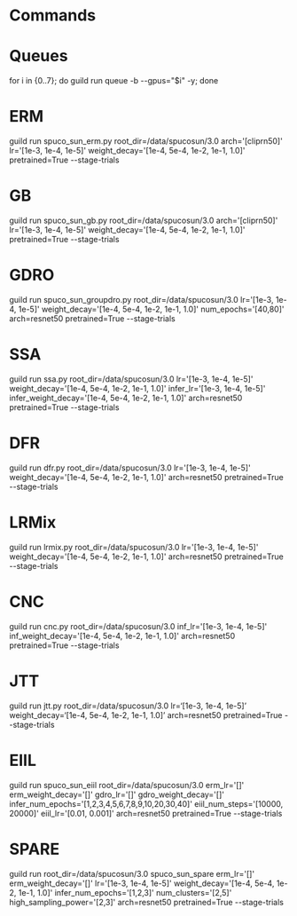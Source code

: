 # Commands 

# Queues 

for i in {0..7}; do guild run queue -b --gpus="$i" -y; done

# ERM 

guild run spuco_sun_erm.py root_dir=/data/spucosun/3.0 arch='[cliprn50]' lr='[1e-3, 1e-4, 1e-5]' weight_decay='[1e-4, 5e-4, 1e-2, 1e-1, 1.0]' pretrained=True --stage-trials

# GB 

guild run spuco_sun_gb.py root_dir=/data/spucosun/3.0 arch='[cliprn50]' lr='[1e-3, 1e-4, 1e-5]' weight_decay='[1e-4, 5e-4, 1e-2, 1e-1, 1.0]' pretrained=True --stage-trials

# GDRO

guild run spuco_sun_groupdro.py root_dir=/data/spucosun/3.0 lr='[1e-3, 1e-4, 1e-5]' weight_decay='[1e-4, 5e-4, 1e-2, 1e-1, 1.0]' num_epochs='[40,80]' arch=resnet50 pretrained=True --stage-trials

# SSA 

guild run ssa.py root_dir=/data/spucosun/3.0 lr='[1e-3, 1e-4, 1e-5]' weight_decay='[1e-4, 5e-4, 1e-2, 1e-1, 1.0]' infer_lr='[1e-3, 1e-4, 1e-5]' infer_weight_decay='[1e-4, 5e-4, 1e-2, 1e-1, 1.0]' arch=resnet50 pretrained=True --stage-trials

# DFR

guild run dfr.py root_dir=/data/spucosun/3.0 lr='[1e-3, 1e-4, 1e-5]' weight_decay='[1e-4, 5e-4, 1e-2, 1e-1, 1.0]' arch=resnet50 pretrained=True --stage-trials

# LRMix
guild run lrmix.py root_dir=/data/spucosun/3.0 lr='[1e-3, 1e-4, 1e-5]' weight_decay='[1e-4, 5e-4, 1e-2, 1e-1, 1.0]' arch=resnet50 pretrained=True --stage-trials

# CNC 

guild run cnc.py root_dir=/data/spucosun/3.0 inf_lr='[1e-3, 1e-4, 1e-5]' inf_weight_decay='[1e-4, 5e-4, 1e-2, 1e-1, 1.0]' arch=resnet50 pretrained=True --stage-trials

# JTT 

guild run jtt.py root_dir=/data/spucosun/3.0 lr=‘[1e-3, 1e-4, 1e-5]’ weight_decay=‘[1e-4, 5e-4, 1e-2, 1e-1, 1.0]’ arch=resnet50 pretrained=True --stage-trials

# EIIL 

guild run spuco_sun_eiil root_dir=/data/spucosun/3.0 erm_lr='[]' erm_weight_decay='[]' gdro_lr='[]' gdro_weight_decay='[]' infer_num_epochs='[1,2,3,4,5,6,7,8,9,10,20,30,40]' eiil_num_steps='[10000, 20000]' eiil_lr='[0.01, 0.001]' arch=resnet50 pretrained=True --stage-trials

# SPARE

guild run root_dir=/data/spucosun/3.0 spuco_sun_spare erm_lr='[]' erm_weight_decay='[]' lr='[1e-3, 1e-4, 1e-5]' weight_decay='[1e-4, 5e-4, 1e-2, 1e-1, 1.0]' infer_num_epochs='[1,2,3]' num_clusters='[2,5]' high_sampling_power='[2,3]' arch=resnet50 pretrained=True --stage-trials

